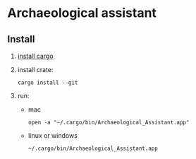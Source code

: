 # Archaeological assistant
## Install
1. [install cargo](https://doc.rust-lang.org/cargo/getting-started/installation.html)
2. install crate:
    
    ```
   cargo install --git 
   ```
3. run:
    
    - mac

      ```
      open -a "~/.cargo/bin/Archaeological_Assistant.app"
      ```
    - linux or windows
    
        ```
      ~/.cargo/bin/Archaeological_Assistant.app
      ```
    